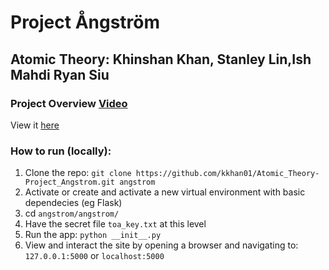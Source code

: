 # Project Ångström

## Atomic Theory: Khinshan Khan, Stanley Lin,Ish Mahdi Ryan Siu

### Project Overview [Video](https://youtu.be/SG_ar4D-uIM)

View it [here](http://angstrom.stuycs.org/)

### How to run (locally):
1. Clone the repo: `git clone https://github.com/kkhan01/Atomic_Theory-Project_Angstrom.git angstrom`
2. Activate or create and activate a new virtual environment with basic dependecies (eg Flask)
3. cd `angstrom/angstrom/`
4. Have the secret file `toa_key.txt` at this level
5. Run the app: `python __init__.py`
6. View and interact the site by opening a browser and navigating to: `127.0.0.1:5000` or `localhost:5000`

